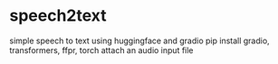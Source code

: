 # speech2text
simple speech to text using huggingface and gradio
pip install gradio, transformers, ffpr, torch
attach an audio input file
